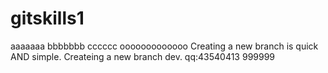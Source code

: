# gitskills1
aaaaaaa
bbbbbbb
cccccc
ooooooooooooo
Creating a new branch is quick AND simple.
Createing a new branch dev.
qq:43540413
999999
